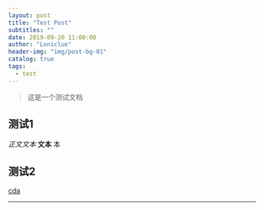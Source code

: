 ```yaml
---
layout: post
title: "Test Post"
subtitles: ""
date: 2019-09-20 11:00:00
author: "Loniclue"
header-img: "img/post-bg-01"
catalog: true
tags: 
  - test
---
```


> 这是一个测试文档

## 测试1

*正文文本* **文本** 本

## 测试2

[cda](https://ykkskl.top)

---